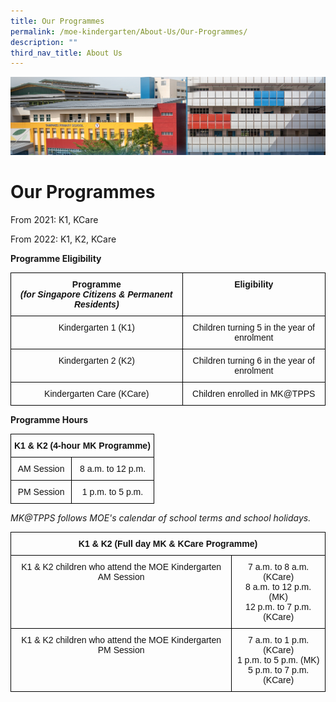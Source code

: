 ```yaml
---
title: Our Programmes
permalink: /moe-kindergarten/About-Us/Our-Programmes/
description: ""
third_nav_title: About Us
---
```

![](/images/mk%20kindergarten.jpg)

Our Programmes
==============

From 2021: K1, KCare

From 2022: K1, K2, KCare

  

<b>Programme Eligibility</b>

<style type="text/css">
.tg  {border-collapse:collapse;border-spacing:0;}
.tg td{border-color:black;border-style:solid;border-width:1px;font-family:Arial, sans-serif;font-size:14px;
  overflow:hidden;padding:10px 5px;word-break:normal;}
.tg th{border-color:black;border-style:solid;border-width:1px;font-family:Arial, sans-serif;font-size:14px;
  font-weight:normal;overflow:hidden;padding:10px 5px;word-break:normal;}
.tg .tg-kf4z{color:#121212;font-weight:bold;text-align:center;vertical-align:top}
.tg .tg-21zi{color:#121212;text-align:center;vertical-align:top}
</style>
<table class="tg">
<thead>
  <tr>
    <th class="tg-kf4z">Programme<br><span style="font-style:italic">(for Singapore Citizens &amp; Permanent Residents)</span></th>
    <th class="tg-kf4z">Eligibility</th>
  </tr>
</thead>
<tbody>
  <tr>
    <td class="tg-21zi">Kindergarten 1 (K1)</td>
    <td class="tg-21zi">Children turning 5 in the year of enrolment</td>
  </tr>
  <tr>
    <td class="tg-21zi">Kindergarten 2 (K2) </td>
    <td class="tg-21zi">Children turning 6 in the year of enrolment</td>
  </tr>
  <tr>
    <td class="tg-21zi">Kindergarten Care (KCare)</td>
    <td class="tg-21zi">Children enrolled in MK@TPPS</td>
  </tr>
</tbody>
</table>


<b>Programme Hours</b>

<style type="text/css">
.tg  {border-collapse:collapse;border-spacing:0;}
.tg td{border-color:black;border-style:solid;border-width:1px;font-family:Arial, sans-serif;font-size:14px;
  overflow:hidden;padding:10px 5px;word-break:normal;}
.tg th{border-color:black;border-style:solid;border-width:1px;font-family:Arial, sans-serif;font-size:14px;
  font-weight:normal;overflow:hidden;padding:10px 5px;word-break:normal;}
.tg .tg-kf4z{color:#121212;font-weight:bold;text-align:center;vertical-align:top}
.tg .tg-21zi{color:#121212;text-align:center;vertical-align:top}
</style>
<table class="tg">
<thead>
  <tr>
    <th class="tg-kf4z" colspan="2">K1 &amp; K2 (4-hour MK Programme)</th>
  </tr>
</thead>
<tbody>
  <tr>
    <td class="tg-21zi">AM Session</td>
    <td class="tg-21zi">8 a.m. to 12 p.m. </td>
  </tr>
  <tr>
    <td class="tg-21zi">PM Session</td>
    <td class="tg-21zi">1 p.m. to 5 p.m.</td>
  </tr>
</tbody>
</table>

<i>MK@TPPS follows MOE's calendar of school terms and school holidays.</i>


<style type="text/css">
.tg  {border-collapse:collapse;border-spacing:0;}
.tg td{border-color:black;border-style:solid;border-width:1px;font-family:Arial, sans-serif;font-size:14px;
  overflow:hidden;padding:10px 5px;word-break:normal;}
.tg th{border-color:black;border-style:solid;border-width:1px;font-family:Arial, sans-serif;font-size:14px;
  font-weight:normal;overflow:hidden;padding:10px 5px;word-break:normal;}
.tg .tg-kf4z{color:#121212;font-weight:bold;text-align:center;vertical-align:top}
.tg .tg-21zi{color:#121212;text-align:center;vertical-align:top}
</style>
<table class="tg">
<thead>
  <tr>
    <th class="tg-kf4z" colspan="2">K1 &amp; K2 (Full day MK &amp; KCare Programme)</th>
  </tr>
</thead>
<tbody>
  <tr>
    <td class="tg-21zi">K1 &amp; K2 children who attend the MOE Kindergarten AM Session</td>
    <td class="tg-21zi">7 a.m. to 8 a.m. (KCare)<br>8 a.m. to 12 p.m. (MK)<br>12 p.m. to 7 p.m. (KCare)</td>
  </tr>
  <tr>
    <td class="tg-21zi">K1 &amp; K2 children who attend the MOE Kindergarten PM Session</td>
    <td class="tg-21zi">7 a.m. to 1 p.m. (KCare)<br>1 p.m. to 5 p.m. (MK)<br>5 p.m. to 7 p.m. (KCare)</td>
  </tr>
</tbody>
</table>